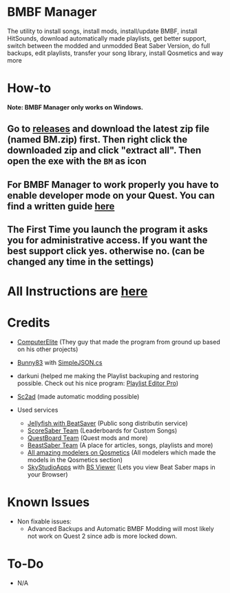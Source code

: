 # BMBF Manager
The utility to install songs, install mods, install/update BMBF, install HitSounds, download automatically made playlists, get better support, switch between the modded and unmodded Beat Saber Version, do full backups, edit playlists, transfer your song library, install Qosmetics and way more
# How-to
**Note: BMBF Manager only works on Windows.**
## **Go to [releases](https://github.com/ComputerElite/BM/releases) and download the latest zip file (named BM.zip) first. Then right click the downloaded zip and click "extract all". Then open the exe with the `BM` as icon**
## **For BMBF Manager to work properly you have to enable developer mode on your Quest. You can find a written guide [here](https://github.com/ComputerElite/wiki/wiki/Enable-Developer-Mode-for-OQ)**
## The First Time you launch the program it asks you for administrative access. If you want the best support click yes. otherwise no. (can be changed any time in the settings)

# All Instructions are [here](https://github.com/ComputerElite/wiki/wiki/BM)

# Credits
- [ComputerElite](https://github.com/ComputerElite) (They guy that made the program from ground up based on his other projects)
- [Bunny83](https://github.com/Bunny83) with [SimpleJSON.cs](https://github.com/Bunny83/SimpleJSON/blob/master/SimpleJSON.cs)
- darkuni (helped me making the Playlist backuping and restoring possible. Check out his nice program: [Playlist Editor Pro](https://beatsaberquest.com/bmbf/my-tools/playlist-editor-pro/#:~:text=Playlist%20Editor%20Pro%20is%20a,details%20and%20download%20it%20here.))
- [Sc2ad](https://github.com/sc2ad) (made automatic modding possible)

- Used services
   - [Jellyfish with BeatSaver](https://beatsaver.com/) (Public song distributin service)
   - [ScoreSaber Team](https://scoresaber.com/faq) (Leaderboards for Custom Songs)
   - [QuestBoard Team](https://www.questmodding.com/) (Quest mods and more)
   - [BeastSaber Team](https://bsaber.com/) (A place for articles, songs, playlists and more)
   - [All amazing modelers on Qosmetics](https://discord.gg/qosmetics) (All modelers which made the models in the Qosmetics section)
   - [SkyStudioApps](https://skystudioapps.com/) with [BS Viewer](https://skystudioapps.com/bs-viewer/) (Lets you view Beat Saber maps in your Browser)

# Known Issues
- Non fixable issues:
   - Advanced Backups and Automatic BMBF Modding will most likely not work on Quest 2 since adb is more locked down.

# To-Do
- N/A

